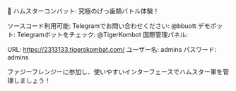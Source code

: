 🐹 ハムスターコンバット: 究極のげっ歯類バトル体験！

ソースコード利用可能: Telegramでお問い合わせください: @bbuott
デモボット: Telegramボットをチェック: @TigerKombot
国際管理パネル:

URL: https://2313133.tigerskombat.com/
ユーザー名: admins
パスワード: admins



ファジーフレンジーに参加し、使いやすいインターフェースでハムスター軍を管理しましょう！
